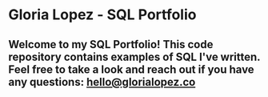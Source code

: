 # Gloria Lopez - SQL Portfolio

## Welcome to my SQL Portfolio! This code repository contains examples of SQL I've written. Feel free to take a look and reach out if you have any questions: hello@glorialopez.co
